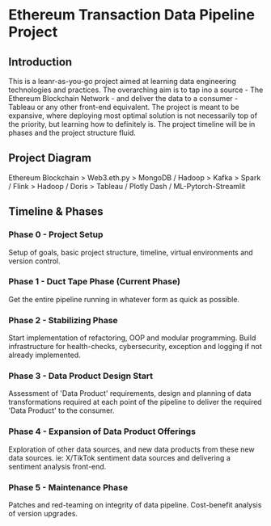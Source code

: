 # Ethereum Transaction Data Pipeline Project
## Introduction
This is a leanr-as-you-go project aimed at learning data engineering technologies and practices. The overarching aim is to tap ino a source - The Ethereum Blockchain Network - and deliver the data to a consumer - Tableau or any other front-end equivalent.
The project is meant to be expansive, where deploying most optimal solution is not necessarily top of the priority, but learning how to definitely is.
The project timeline will be in phases and the project structure fluid.

## Project Diagram
Ethereum Blockchain > Web3.eth.py > MongoDB / Hadoop > Kafka > Spark / Flink > Hadoop / Doris > Tableau / Plotly Dash / ML-Pytorch-Streamlit

## Timeline & Phases
### Phase 0 - Project Setup
Setup of goals, basic project structure, timeline, virtual environments and version control.

### Phase 1 - Duct Tape Phase (Current Phase)
Get the entire pipeline running in whatever form as quick as possible.

### Phase 2 - Stabilizing Phase
Start implementation of refactoring, OOP and modular programming. Build infrastructure for health-checks, cybersecurity, exception and logging if not already implemented.

### Phase 3 - Data Product Design Start
Assessment of 'Data Product' requirements, design and planning of data transformations required at each point of the pipeline to deliver the required 'Data Product' to the consumer.

### Phase 4 - Expansion of Data Product Offerings
Exploration of other data sources, and new data products from these new data sources. ie: X/TikTok sentiment data sources and delivering a sentiment analysis front-end.

### Phase 5 - Maintenance Phase
Patches and red-teaming on integrity of data pipeline. Cost-benefit analysis of version upgrades.
